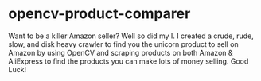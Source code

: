# opencv-product-comparer
Want to be a killer Amazon seller? Well so did my I. I created a crude, rude, slow, and disk heavy crawler to find you the unicorn product to sell on Amazon by using OpenCV and scraping products on both Amazon &amp; AliExpress to find the products you can make lots of money selling. Good Luck!
